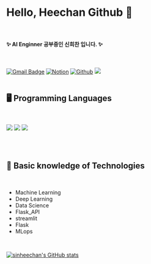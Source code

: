 # Hello, Heechan Github 👋

<br />

#### ✨ **AI Enginner 공부중인 신희찬 입니다.** ✨
<br /><br /> 
[![Gmail Badge](https://img.shields.io/badge/-gmlcks0905@gmail.com-c14438?style=flat-square&logo=Gmail&logoColor=white&link=mailto:gmlcks0905@gmail.com)](mailto:gmlcks0905@gmail.com) 
[![Notion](https://img.shields.io/badge/Notion-d9d9d9.svg?style=flat-square&logo=Notion&logoColor=black)](https://noon-lynx-02e.notion.site/ae6a8cd765ef46669580fd863ef9b37c?pvs=4)
[![Github](https://img.shields.io/badge/Github-181717.svg?style=flat-square&logo=Github)](https://github.com/sinheechan?pvs=4)
![](https://komarev.com/ghpvc/?username=your-github-sinheechan)
<br /><br /> 

## 🖥️ Programming Languages

<br />

<img src="https://img.shields.io/badge/python%20-%2314354C.svg?style=for-the-badge&logo=Python&logoColor=white"/> <img src="https://img.shields.io/badge/MySQL-F5C300?style=for-the-badge&logo=MySQL&logoColor=black"/> <img src="https://img.shields.io/badge/R-007AFF?style=for-the-badge&logo=R&logoColor=white"/>

<br /><br />

## 📓 Basic knowledge of Technologies

<br />

- Machine Learning
- Deep Learning
- Data Science
- Flask_API
- streamlit
- Flask
- MLops

<br />

[![sinheechan's GitHub stats](https://github-readme-stats.vercel.app/api?username=sinheechan&theme=react&show_icons=true&hide=contribs,prs&cache_seconds=1800)](https://github.com/sinheechan)
